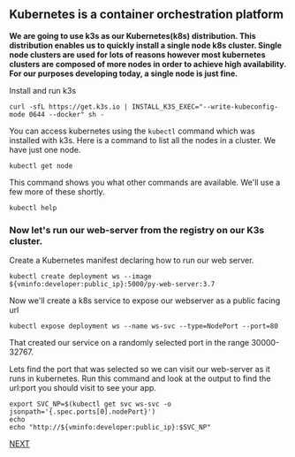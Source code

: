 ## Kubernetes is a container orchestration platform
**We are going to use k3s as our Kubernetes(k8s) distribution. This distribution enables us to quickly install a single node k8s cluster. Single node clusters are used for lots of reasons however most kubernetes clusters are composed of more nodes in order to achieve high availability. For our purposes developing today, a single node is just fine.**


Install and run k3s
```ctr:developer
curl -sfL https://get.k3s.io | INSTALL_K3S_EXEC="--write-kubeconfig-mode 0644 --docker" sh -
```

You can access kubernetes using the `kubectl` command which was installed with k3s. Here is a command to list all the nodes in a cluster. We have just one node.
```ctr:developer
kubectl get node
```

This command shows you what other commands are available. We'll use a few more of these shortly.
```ctr:developer
kubectl help
```

### Now let's run our web-server from the registry on our K3s cluster.

Create a Kubernetes manifest declaring how to run our web server.
```ctr:developer
kubectl create deployment ws --image ${vminfo:developer:public_ip}:5000/py-web-server:3.7 
```

Now we'll create a k8s service to expose our webserver as a public facing url
```ctr:developer
kubectl expose deployment ws --name ws-svc --type=NodePort --port=80 
```
That created our service on a randomly selected port in the range 30000-32767. 


Lets find the port that was selected so we can visit our web-server as it runs in kubernetes. Run this command and look at the output to find the url:port you should visit to see your app.
```ctr:developer
export SVC_NP=$(kubectl get svc ws-svc -o jsonpath='{.spec.ports[0].nodePort}')
echo 
echo "http://${vminfo:developer:public_ip}:$SVC_NP"
```

[NEXT](./step06.md)